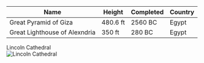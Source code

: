 |Name|Height|Completed|Country|
|---|---|---|---|
Great Pyramid of Giza | 480.6 ft | 2560 BC | Egypt 
Great Lighthouse of Alexndria | 350 ft | 280 BC | Egypt 
Lincoln Cathedral<br/>![Lincoln Cathedral](https://en.wikipedia.org/wiki/Lincoln_Cathedral#/media/File:Model_with_Spires,_Lincoln_Cathedral_-_black_background.jpg)
